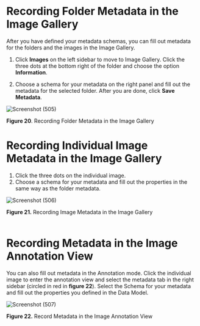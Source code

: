 # Recording Folder Metadata in the Image Gallery

After you have defined your metadata schemas, you can fill out metadata for the folders and the images in the Image Gallery. 

1. Click **Images** on the left sidebar to move to Image Gallery. Click the three dots at the bottom right of the folder and choose the option **Information**.

1. Choose a schema for your metadata on the right panel and fill out the metadata for the selected folder. After you are done, click **Save Metadata**. 

![Screenshot (505)](https://github.com/rsimon/immarkus/assets/128056738/6c55b8bb-5406-40f0-a441-d23aec01e624)

**Figure 20**. Recording Folder Metadata in the Image Gallery
<br/>

# Recording Individual Image Metadata in the Image Gallery 
1. Click the three dots on the individual image. 
2. Choose a schema for your metadata and fill out the properties in the same way as the folder metadata.

![Screenshot (506)](https://github.com/rsimon/immarkus/assets/128056738/35ad3826-6688-4dd1-832c-ddc776168076)

**Figure 21.** Recording Image Metadata in the Image Gallery   
<br/>

# Recording Metadata in the Image Annotation View

You can also fill out metadata in the Annotation mode. Click the individual image to enter the annotation view and select the metadata tab in the right sidebar (circled in red in **figure 22**). Select the Schema for your metadata and fill out the properties you defined in the Data Model. 

![Screenshot (507)](https://github.com/rsimon/immarkus/assets/128056738/eaafd13a-7bd8-408e-aaa5-5a512bcce8ba)

**Figure 22.** Record Metadata in the Image Annotation View 
